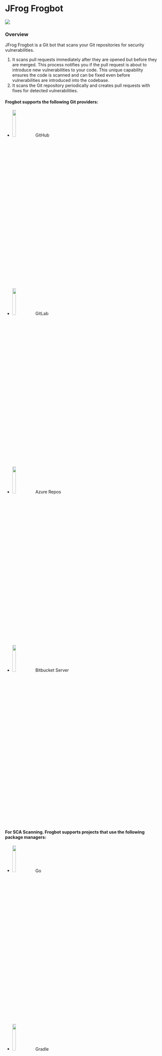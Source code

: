 # JFrog Frogbot

![](https://raw.github.com/jfrog/frogbot/master/images/frogbot-intro.png)

### Overview

JFrog Frogbot is a Git bot that scans your Git repositories for security vulnerabilities.

1. It scans pull requests immediately after they are opened but before they are merged. This process notifies you if the pull request is about to introduce new vulnerabilities to your code. This unique capability ensures the code is scanned and can be fixed even before vulnerabilities are introduced into the codebase.
2. It scans the Git repository periodically and creates pull requests with fixes for detected vulnerabilities.

#### Frogbot supports the following Git providers:

- <img width="15%" height="15%" src="https://raw.githubusercontent.com/jfrog/frogbot/master/images/github-icon.png"> GitHub
- <img width="15%" height="15%" src="https://raw.githubusercontent.com/jfrog/frogbot/master/images/gitlab-icon.png"> GitLab
- <img width="15%" height="15%" src="https://raw.githubusercontent.com/jfrog/frogbot/master/images/azure-devops-icon.png"> Azure Repos
- <img width="15%" height="15%" src="https://raw.githubusercontent.com/jfrog/frogbot/master/images/bitbucket-icon.png"> Bitbucket Server

#### For SCA Scanning. Frogbot supports projects that use the following package managers:

- <img width="15%" height="15%" src="https://raw.githubusercontent.com/jfrog/frogbot/master/images/go-icon.png"> Go
- <img width="15%" height="15%" src="https://raw.githubusercontent.com/jfrog/frogbot/master/images/gradle-icon.png"> Gradle
- <img width="15%" height="15%" src="https://raw.githubusercontent.com/jfrog/frogbot/master/images/maven-icon.png"> Maven
- <img width="15%" height="15%" src="https://raw.githubusercontent.com/jfrog/frogbot/master/images/npm-icon.png"> npm
- <img width="15%" height="15%" src="https://raw.githubusercontent.com/jfrog/frogbot/master/images/yarn-icon.png"> Yarn
- <img width="15%" height="15%" src="https://raw.githubusercontent.com/jfrog/frogbot/master/images/dotnet-icon.png"> .NET
- <img width="15%" height="15%" src="https://raw.githubusercontent.com/jfrog/frogbot/master/images/nuget-icon.png"> NuGet
- <img width="15%" height="15%" src="https://raw.githubusercontent.com/jfrog/frogbot/master/images/pip-icon.png"> Pip
- <img width="15%" height="15%" src="https://raw.githubusercontent.com/jfrog/frogbot/master/images/pip-icon.png"> Pipenv
- <img width="15%" height="15%" src="https://raw.githubusercontent.com/jfrog/frogbot/master/images/poetry-icon.png"> Poetry

### Why use JFrog Frogbot?

* **Software Composition Analysis (SCA)**: Scan your project dependencies for security issues. For selected security issues, get leverage-enhanced CVE data from our JFrog Security Research team. Frogbot uses JFrog's vast vulnerabilities database, to which we continuously add new component vulnerability data.&#x20;
* **Validate Dependency Licenses**: Ensure that the licenses for the project's dependencies are in compliance with a predefined list of approved licenses.
* **Static Application Security Testing (SAST)**: Provides fast and accurate security-focused engines that detect zero-day security vulnerabilities on your source code sensitive operations, while minimizing false positives.
* **CVE Vulnerability Contextual Analysis**: This feature uses the code context to eliminate false positive reports on vulnerable dependencies that are not applicable to the code. For CVE vulnerabilities that are applicable to your code, Frogbot will create pull request comments on the relevant code lines with full descriptions regarding the security issues caused by the CVE. Vulnerability Contextual Analysis is currently supported for Python, JavaScript, and Java code.
* **Secrets Detection**: Detect any secrets left exposed inside the code. to stop any accidental leak of internal tokens or credentials.
* **Infrastructure as Code scans (IaC)**: Scan Infrastructure as Code (Terraform) files for early detection of cloud and infrastructure misconfigurations.

> _**NOTE:**_ **SAST**, **Vulnerability Contextual Analysis**, **Secrets Detection** and **Infrastructure as Code scans** require the [JFrog Advanced Security Package](https://jfrog.com/xray/).
